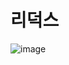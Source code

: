 # 리덕스
![image](https://github.com/hyejin192/react_basic/assets/129017064/6a447f80-72d4-463f-a5e0-d82b15ae5bc2)

